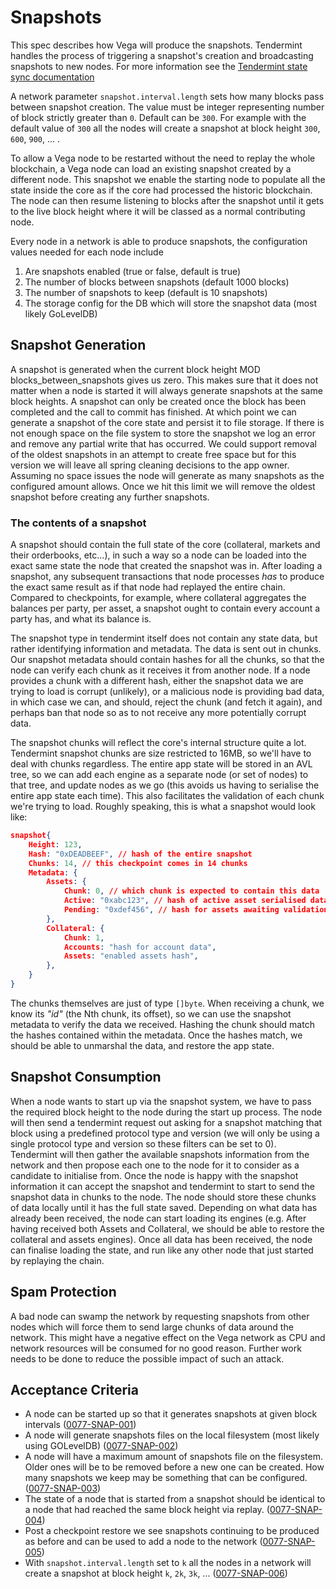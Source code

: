 # Snapshots

This spec describes how Vega will produce the snapshots. Tendermint handles the process of triggering a snapshot's creation and broadcasting snapshots to new nodes. For more information see the [Tendermint state sync documentation](https://docs.tendermint.com/master/spec/abci/apps.html#state-sync)

A network parameter `snapshot.interval.length` sets how many blocks pass between snapshot creation. The value must be integer representing number of block strictly greater than `0`. Default can be `300`. For example with the default value of `300` all the nodes will create a snapshot at block height `300`, `600`, `900`, ... .

To allow a Vega node to be restarted without the need to replay the whole blockchain, a Vega node can load an existing snapshot created by a different node. This snapshot we enable the starting node to populate all the state inside the core as if the core had processed the historic blockchain. The node can then resume listening to blocks after the snapshot until it gets to the live block height where it will be classed as a normal contributing node.

Every node in a network is able to produce snapshots, the configuration values needed for each node include

1. Are snapshots enabled (true or false, default is true)
1. The number of blocks between snapshots (default 1000 blocks)
1. The number of snapshots to keep (default is 10 snapshots)
1. The storage config for the DB which will store the snapshot data (most likely GoLevelDB)

## Snapshot Generation

A snapshot is generated when the current block height MOD blocks_between_snapshots gives us zero. This makes sure that it does not matter when a node is started it will always generate snapshots at the same block heights. A snapshot can only be created once the block has been completed and the call to commit has finished. At which point we can generate a snapshot of the core state and persist it to file storage. If there is not enough space on the file system to store the snapshot we log an error and remove any partial write that has occurred. We could support removal of the oldest snapshots in an attempt to create free space but for this version we will leave all spring cleaning decisions to the app owner. Assuming no space issues the node will generate as many snapshots as the configured amount allows. Once we hit this limit we will remove the oldest snapshot before creating any further snapshots.

### The contents of a snapshot

A snapshot should contain the full state of the core (collateral, markets and their orderbooks, etc...), in such a way so a node can be loaded into the exact same state the node that created the snapshot was in. After loading a snapshot, any subsequent transactions that node processes _has_ to produce the exact same result as if that node had replayed the entire chain. Compared to checkpoints, for example, where collateral aggregates the balances per party, per asset, a snapshot ought to contain every account a party has, and what its balance is.

The snapshot type in tendermint itself does not contain any state data, but rather identifying information and metadata. The data is sent out in chunks. Our snapshot metadata should contain hashes for all the chunks, so that the node can verify each chunk as it receives it from another node. If a node provides a chunk with a different hash, either the snapshot data we are trying to load is corrupt (unlikely), or a malicious node is providing bad data, in which case we can, and should, reject the chunk (and fetch it again), and perhaps ban that node so as to not receive any more potentially corrupt data.

The snapshot chunks will reflect the core's internal structure quite a lot. Tendermint snapshot chunks are size restricted to 16MB, so we'll have to deal with chunks regardless. The entire app state will be stored in an AVL tree, so we can add each engine as a separate node (or set of nodes) to that tree, and update nodes as we go (this avoids us having to serialise the entire app state each time). This also facilitates the validation of each chunk we're trying to load. Roughly speaking, this is what a snapshot would look like:

```json
snapshot{
    Height: 123,
    Hash: "0xDEADBEEF", // hash of the entire snapshot
    Chunks: 14, // this checkpoint comes in 14 chunks
    Metadata: {
        Assets: {
            Chunk: 0, // which chunk is expected to contain this data
            Active: "0xabc123", // hash of active asset serialised data
            Pending: "0xdef456", // hash for assets awaiting validation
        },
        Collateral: {
            Chunk: 1,
            Accounts: "hash for account data",
            Assets: "enabled assets hash",
        },
    }
}
```

The chunks themselves are just of type `[]byte`. When receiving a chunk, we know its _"id"_ (the Nth chunk, its offset), so we can use the snapshot metadata to verify the data we received. Hashing the chunk should match the hashes contained within the metadata. Once the hashes match, we should be able to unmarshal the data, and restore the app state.

## Snapshot Consumption

When a node wants to start up via the snapshot system, we have to pass the required block height to the node during the start up process. The node will then send a tendermint request out asking for a snapshot matching that block using a predefined protocol type and version (we will only be using a single protocol type and version so these filters can be set to 0). Tendermint will then gather the available snapshots information from the network and then propose each one to the node for it to consider as a candidate to initialise from. Once the node is happy with the snapshot information it can accept the snapshot and tendermint to start to send the snapshot data in chunks to the node. The node should store these chunks of data locally until it has the full state saved. Depending on what data has already been received, the node can start loading its engines (e.g. After having received both Assets and Collateral, we should be able to restore the collateral and assets engines). Once all data has been received, the node can finalise loading the state, and run like any other node that just started by replaying the chain.

## Spam Protection

A bad node can swamp the network by requesting snapshots from other nodes which will force them to send large chunks of data around the network. This might have a negative effect on the Vega network as CPU and network resources will be consumed for no good reason. Further work needs to be done to reduce the possible impact of such an attack.

## Acceptance Criteria

* A node can be started up so that it generates snapshots at given block intervals (<a name="0077-SNAP-001" href="#0077-SNAP-001">0077-SNAP-001</a>)
* A node will generate snapshots files on the local filesystem (most likely using GOLevelDB) (<a name="0077-SNAP-002" href="#0077-SNAP-002">0077-SNAP-002</a>)
* A node will have a maximum amount of snapshots file on the filesystem. Older ones will be to be removed before a new one can be created. How many snapshots we keep may be something that can be configured. (<a name="0077-SNAP-003" href="#0077-SNAP-003">0077-SNAP-003</a>)
* The state of a node that is started from a snapshot should be identical to a node that had reached the same block height via replay. (<a name="0077-SNAP-004" href="#0077-SNAP-004">0077-SNAP-004</a>)
* Post a checkpoint restore we see snapshots continuing to be produced as before and can be used to add a node to the network (<a name="0077-SNAP-005" href="#0077-SNAP-005">0077-SNAP-005</a>)
* With  `snapshot.interval.length` set to `k` all the nodes in a network will create a snapshot at block height `k`, `2k`, `3k`, ... (<a name="0077-SNAP-006" href="#0077-SNAP-006">0077-SNAP-006</a>)
